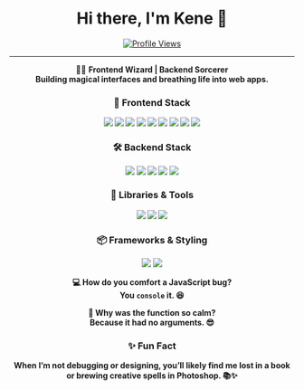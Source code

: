 <h1 align="center">Hi there, I'm Kene 👋</h1>

<p align="center">
  <a href="https://github.com/kenechvkwv">
    <img
      src="https://komarev.com/ghpvc/?username=kenechvkwv&color=40c463&label=Profile+Views"
      alt="Profile Views"
    />
  </a>
 
</p>

---

<p align="center">
  🧙‍♂️ <strong>Frontend Wizard | Backend Sorcerer <br />
  Building magical interfaces and breathing life into web apps.
</p>

<h3 align="center"> 🎨 Frontend Stack </h3>

<p align="center">
  <img
    src="https://img.shields.io/badge/HTML5-E34F26?style=for-the-badge&logo=html5&logoColor=white"
  />
  <img
    src="https://img.shields.io/badge/CSS3-1572B6?style=for-the-badge&logo=css3&logoColor=white"
  />
  <img
    src="https://img.shields.io/badge/JavaScript-F7DF1E?style=for-the-badge&logo=javascript&logoColor=black"
  />
  <img
    src="https://img.shields.io/badge/TypeScript-007ACC?style=for-the-badge&logo=typescript&logoColor=white"
  />
  <img
    src="https://img.shields.io/badge/React-20232a?style=for-the-badge&logo=react&logoColor=61DAFB"
  />
  <img
    src="https://img.shields.io/badge/React%20Native-20232a?style=for-the-badge&logo=react&logoColor=61DAFB"
  />
  <img
    src="https://img.shields.io/badge/Vite-646CFF?style=for-the-badge&logo=vite&logoColor=white"
  />
  <img
    src="https://img.shields.io/badge/Alpine.js-23A8D7?style=for-the-badge&logo=alpine.js&logoColor=white"
  />
  <img
    src="https://img.shields.io/badge/jQuery-0769AD?style=for-the-badge&logo=jquery&logoColor=white"
  />
</p>

<h3 align="center"> 🛠 Backend Stack </h3>

<p align="center">
  <img
    src="https://img.shields.io/badge/PHP-777BB4?style=for-the-badge&logo=php&logoColor=white"
  />
  <img
    src="https://img.shields.io/badge/Laravel-FF2D20?style=for-the-badge&logo=laravel&logoColor=white"
  />
  <img
    src="https://img.shields.io/badge/MySQL-00f?style=for-the-badge&logo=mysql&logoColor=white"
  />
  <img
    src="https://img.shields.io/badge/Node.js-339933?style=for-the-badge&logo=node.js&logoColor=white"
  />
  <img
    src="https://img.shields.io/badge/Express.js-404D59?style=for-the-badge&logo=express&logoColor=white"
  />
</p>

<h3 align="center"> 🧰 Libraries & Tools </h3>

<p align="center">
  <img
    src="https://img.shields.io/badge/Git-F05033?style=for-the-badge&logo=git&logoColor=white"
  />
  <img
    src="https://img.shields.io/badge/Figma-F24E1E?style=for-the-badge&logo=figma&logoColor=white"
  />
  <img
    src="https://img.shields.io/badge/Photoshop-31A8FF?style=for-the-badge&logo=adobephotoshop&logoColor=white"
  />
</p>

<h3 align="center"> 📦 Frameworks & Styling </h3>

<p align="center">
  <img
    src="https://img.shields.io/badge/Bootstrap-563D7C?style=for-the-badge&logo=bootstrap&logoColor=white"
  />
  <img
    src="https://img.shields.io/badge/Tailwind_CSS-38B2AC?style=for-the-badge&logo=tailwind-css&logoColor=white"
  />
</p>


<p align="center">
  <strong>💻 How do you comfort a JavaScript bug?</strong><br />
  You <code>console</code> it. 😆
</p>

<p align="center">
  <strong>🤖 Why was the function so calm?</strong><br />
  Because it had no arguments. 😎
</p>

<h3 align="center"> ✨ Fun Fact </h3>

<p align="center">
  When I’m not debugging or designing, you’ll likely find me lost in a book or
  brewing creative spells in Photoshop. 📚✨
</p>


